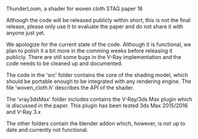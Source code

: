 ThunderLoom, a shader for woven cloth
STAG paper 16

Although the code will be released publicly within short, this is not the final
release, please only use it to evaluate the paper and do not share it with
anyone just yet.

We apologize for the current state of the code. Although it is 
functional, we plan to polish it a bit more in the comming weeks before
releasing it publicly.
There are still some bugs in the V-Ray implementation
and the code needs to be cleaned up and documented.

The code in the 'src' folder contains the core of the shading model, which should
be portable enough to be integrated with any rendering engine.
The file 'woven_cloth.h' describes the API of the shader.

The 'vray3dsMax' folder includes contains the V-Ray/3ds Max plugin which is
discussed in the paper. This plugin has been tested  3ds Max 2015/2016 and
V-Ray 3.x

The other folders contain the blender addon which, however, is not up to date
and currently not functional.

